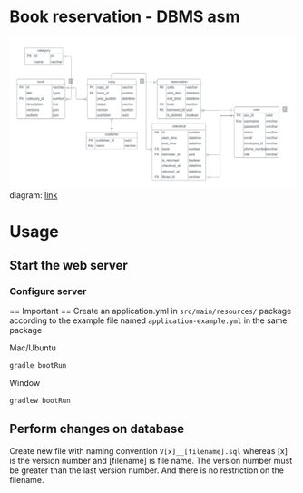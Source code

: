 # Book reservation - DBMS asm

![img.png](./src/main/resources/static/img.png)
diagram:  [link](https://lucid.app/lucidchart/6c6b26b2-c1ae-44f0-b084-ff430e2fcd1d/edit?viewport_loc=339%2C-547%2C2464%2C1368%2C0_0&invitationId=inv_0a750fe7-3c33-4dd9-8c8e-3db5e0cecb93>) 
# Usage
## Start the web server
### Configure server 
== Important ==
Create an application.yml 
in `src/main/resources/` package according to the example file named `application-example.yml` in the same package

Mac/Ubuntu
```bash
gradle bootRun
```

Window
```bash
gradlew bootRun
```

## Perform changes on database
Create new file with naming convention `V[x]__[filename].sql`
whereas [x] is the version number and [filename] is file name. The version number
must be greater than the last version number. And there is no restriction on the filename.
